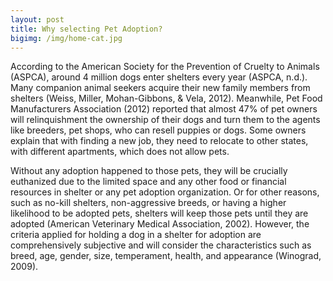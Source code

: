 ```yaml
---
layout: post
title: Why selecting Pet Adoption?
bigimg: /img/home-cat.jpg
---
```


According to the American Society for the Prevention of Cruelty to Animals (ASPCA), around 4 million dogs enter shelters every year (ASPCA, n.d.). Many companion animal seekers acquire their new family members from shelters (Weiss, Miller, Mohan-Gibbons, & Vela, 2012).  Meanwhile, Pet Food Manufacturers Association (2012) reported that almost 47% of pet owners will relinquishment the ownership of their dogs and turn them to the agents like breeders, pet shops, who can resell puppies or dogs. Some owners explain that with finding a new job, they need to relocate to other states, with different apartments, which does not allow pets.

Without any adoption happened to those pets, they will be crucially euthanized due to the limited space and any other food or financial resources in shelter or any pet adoption organization. Or for other reasons, such as no-kill shelters, non-aggressive breeds, or having a higher likelihood to be adopted pets, shelters will keep those pets until they are adopted (American Veterinary Medical Association, 2002). However, the criteria applied for holding a dog in a shelter for adoption are comprehensively subjective and will consider the characteristics such as breed, age, gender, size, temperament, health, and appearance (Winograd, 2009).

